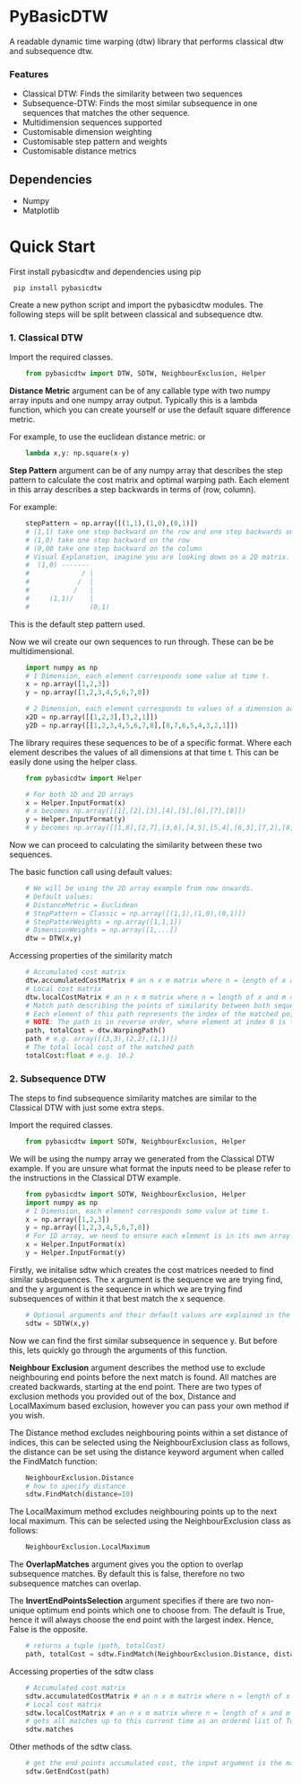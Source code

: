 # PyBasicDTW
A readable dynamic time warping (dtw) library that performs classical dtw and subsequence dtw.

### Features
- Classical DTW: Finds the similarity between two sequences
- Subsequence-DTW: Finds the most similar subsequence in one sequences that matches the other sequence.
- Multidimension sequences supported
- Customisable dimension weighting
- Customisable step pattern and weights
- Customisable distance metrics

## Dependencies
- Numpy
- Matplotlib

# Quick Start

First install pybasicdtw and dependencies using pip

```
 pip install pybasicdtw
```

Create a new python script and import the pybasicdtw modules. The following steps will be split between classical and subsequence dtw.

### 1. Classical DTW
Import the required classes.
``` python
    from pybasicdtw import DTW, SDTW, NeighbourExclusion, Helper
```
**Distance Metric** argument can be of any callable type with two numpy array inputs and one numpy array output. Typically this is a lambda function, which you can create yourself or use the default square difference metric.

For example, to use the euclidean distance metric:
or
``` python
    lambda x,y: np.square(x-y)
```

**Step Pattern** argument can be of any numpy array that describes the step pattern to calculate the cost matrix and optimal warping path. Each element in this array describes a step backwards in terms of (row, column).

For example:
``` python
    stepPattern = np.array([(1,1),(1,0),(0,1)])
    # (1,1) take one step backward on the row and one step backwards on the column
    # (1,0) take one step backward on the row
    # (0,00 take one step backward on the column
    # Visual Explanation, imagine you are looking down on a 2D matrix.
    #  (1,0) -------
    #             / |
    #            /  |
    #           /   |
    #     (1,1)/    |
    #               (0,1)
```
This is the default step pattern used.

Now we wil create our own sequences to run through. These can be be multidimensional.
``` python
    import numpy as np
    # 1 Dimension, each element corresponds some value at time t.
    x = np.array([1,2,3])
    y = np.array([1,2,3,4,5,6,7,8])

    # 2 Dimension, each element corresponds to values of a dimension across time t.
    x2D = np.array([[1,2,3],[3,2,1]])
    y2D = np.array([[1,2,3,4,5,6,7,8],[8,7,6,5,4,3,2,1]])
```
The library requires these sequences to be of a specific format. Where each element describes the values of all dimensions at that time t. This can be easily done using the helper class.

``` python
    from pybasicdtw import Helper

    # For both 1D and 2D arrays
    x = Helper.InputFormat(x)
    # x becomes np.array([[1],[2],[3],[4],[5],[6],[7],[8]])
    y = Helper.InputFormat(y)
    # y becomes np.array([[1,8],[2,7],[3,6],[4,5],[5,4],[6,3],[7,2],[8,1]])


```
Now we can proceed to calculating the similarity between these two sequences.

The basic function call using default values:
``` python
    # We will be using the 2D array example from now onwards.
    # Default values:
    # DistanceMetric = Euclidean
    # StepPattern = Classic = np.array([(1,1),(1,0),(0,1)])
    # StepPatterWeights = np.array([1,1,1])
    # DimensionWeights = np.array([1,...])
    dtw = DTW(x,y)
```

Accessing properties of the similarity match
``` python
    # Accumulated cost matrix
    dtw.accumulatedCostMatrix # an n x m matrix where n = length of x and m = length of y.
    # Local cost matrix
    dtw.localCostMatrix # an n x m matrix where n = length of x and m = length of y.
    # Match path describing the points of similarity between both sequences.
    # Each element of this path represents the index of the matched points, (x,y) is the order of the indices for sequence x and y.
    # NOTE: The path is in reverse order, where element at index 0 is the end point.
    path, totalCost = dtw.WarpingPath()
    path # e.g. array([(3,3),(2,2),(1,1)])
    # The total local cost of the matched path
    totalCost:float # e.g. 10.2

```

### 2. Subsequence DTW 
The steps to find subsequence similarity matches are similar to the Classical DTW with just some extra steps.


Import the required classes.
``` python
    from pybasicdtw import SDTW, NeighbourExclusion, Helper
```

We will be using the numpy array we generated from the Classical DTW example. If you are unsure what format the inputs need to be please refer to the instructions in the Classical DTW example.

``` python
    from pybasicdtw import SDTW, NeighbourExclusion, Helper
    import numpy as np
    # 1 Dimension, each element corresponds some value at time t.
    x = np.array([1,2,3])
    y = np.array([1,2,3,4,5,6,7,8])
    # For 1D array, we need to ensure each element is in its own array.
    x = Helper.InputFormat(x)
    y = Helper.InputFormat(y)

```

Firstly, we initalise sdtw which creates the cost matrices needed to find similar subsequences. The x argument is the sequence we are trying find, and the y argument is the sequence in which we are trying find subsequences of within it that best match the x sequence.
``` python
    # Optional arguments and their default values are explained in the Classical DTW example
    sdtw = SDTW(x,y)
```

Now we can find the first similar subsequence in sequence y. But before this, lets quickly go through the arguments of this function.

**Neighbour Exclusion** argument describes the method use to exclude neighbouring end points before the next match is found. All matches are created backwards, starting at the end point. There are two types of exclusion methods you provided out of the box, Distance and LocalMaximum based exclusion, however you can pass your own method if you wish.

The Distance method excludes neighbouring points within a set distance of indices, this can be selected using the NeighbourExclusion class as follows, the distance can be set using the distance keyword argument when called the FindMatch function:
``` python
    NeighbourExclusion.Distance
    # how to specify distance
    sdtw.FindMatch(distance=10)
```


The LocalMaximum method excludes neighbouring points up to the next local maximum. This can be selected using the NeighbourExclusion class as follows:
``` python
    NeighbourExclusion.LocalMaximum
```

The **OverlapMatches** argument gives you the option to overlap subsequence matches. By default this is false, therefore no two subsequence matches can overlap.

The **InvertEndPointsSelection** argument specifies if there are two non-unique optimum end points which one to choose from. The default is True, hence it will always choose the end point with the largest index. Hence, False is the opposite.

``` python
    # returns a tuple (path, totalCost)
    path, totalCost = sdtw.FindMatch(NeighbourExclusion.Distance, distance=10)
```

Accessing properties of the sdtw class
``` python
    # Accumulated cost matrix
    sdtw.accumulatedCostMatrix # an n x m matrix where n = length of x and m = length of y.
    # Local cost matrix
    sdtw.localCostMatrix # an n x m matrix where n = length of x and m = length of y.
    # gets all matches up to this current time as an ordered list of Tuples (path, totalCost)
    sdtw.matches
```

Other methods of the sdtw class.
``` python
    # get the end points accumulated cost, the input argument is the match similarity path.
    sdtw.GetEndCost(path)
```